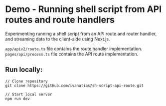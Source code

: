 # Demo - Running shell script from API routes and route handlers

Experimenting running a shell script from an API route and router handler, and streaming data to the client-side using Next.js.

`app/apiv2/route.ts` file contains the route handler implementation.
`pages/api/process.ts` file contains the API route implementation.

## Run locally:

```
// Clone repository
git clone https://github.com/ivanatias/sh-script-api-route.git

// Start local server
npm run dev
```
